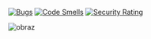 [![Bugs](https://sonarcloud.io/api/project_badges/measure?project=ppitu_EbiznesBackend&metric=bugs)](https://sonarcloud.io/dashboard?id=ppitu_EbiznesBackend)
[![Code Smells](https://sonarcloud.io/api/project_badges/measure?project=ppitu_EbiznesBackend&metric=code_smells)](https://sonarcloud.io/dashboard?id=ppitu_EbiznesBackend)
[![Security Rating](https://sonarcloud.io/api/project_badges/measure?project=ppitu_EbiznesBackend&metric=security_rating)](https://sonarcloud.io/dashboard?id=ppitu_EbiznesBackend)


![obraz](https://user-images.githubusercontent.com/40704365/122619257-51224300-d090-11eb-9ddd-a98fd93a8948.png)
